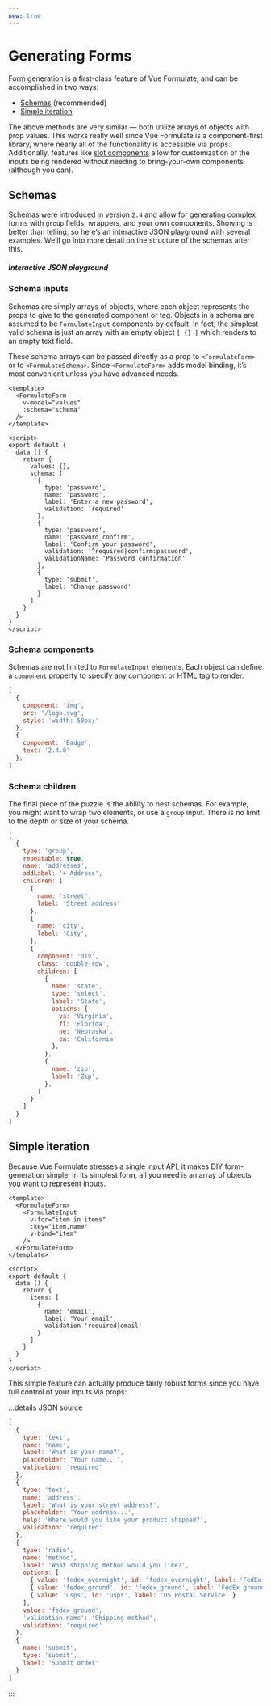 ```yaml
---
new: true
---
```


# Generating Forms

Form generation is a first-class feature of Vue Formulate, and can be accomplished
in two ways:

- [Schemas](#schemas) (recommended)
- [Simple iteration](#simple-iteration)

The above methods are very similar — both utilize arrays of objects with prop
values. This works really well since Vue Formulate is a component-first library,
where nearly all of the functionality is accessible via props. Additionally,
features like [slot components](/guide/inputs/slots/#slot-components) allow
for customization of the inputs being rendered without needing to bring-your-own
components (although you can).

## Schemas <Badge text="2.4.0" />

Schemas were introduced in version `2.4` and allow for generating complex forms
with `group` fields, wrappers, and your own components. Showing is better than telling, so here’s an interactive JSON playground with several examples.
We’ll go into more detail on the structure of the schemas after this.

##### Interactive JSON playground

<ClientOnly>
  <demo-schemas />
</ClientOnly>

### Schema inputs

Schemas are simply arrays of objects, where each object represents the props to
give to the generated component or tag. Objects in a schema are assumed to be `FormulateInput` components by default. In fact, the simplest valid schema is
just an array with an empty object `[ {} ]` which renders to an empty text field.

<FormulateForm :schema="[{}]" />

These schema arrays can be passed directly as a prop to `<FormulateForm>` or to
`<FormulateSchema>`. Since `<FormulateForm>` adds model binding, it’s most
convenient unless you have advanced needs.

```vue
<template>
  <FormulateForm
    v-model="values"
    :schema="schema"
  />
</template>

<script>
export default {
  data () {
    return {
      values: {},
      schema: [
        {
          type: 'password',
          name: 'password',
          label: 'Enter a new password',
          validation: 'required'
        },
        {
          type: 'password',
          name: 'password_confirm',
          label: 'Confirm your password',
          validation: '^required|confirm:password',
          validationName: 'Password confirmation'
        },
        {
          type: 'submit',
          label: 'Change password'
        }
      ]
    }
  }
}
</script>
```
<demo-schema-1 />

### Schema components

Schemas are not limited to `FormulateInput` elements. Each object can define a
`component` property to specify any component or HTML tag to render.

```js
[
  {
    component: 'img',
    src: '/logo.svg',
    style: 'width: 50px;'
  },
  {
    component: 'Badge',
    text: '2.4.0'
  },
]
```

<demo-schema-2 />

### Schema children

The final piece of the puzzle is the ability to nest schemas. For example,
you might want to wrap two elements, or use a `group` input. There is no limit
to the depth or size of your schema.

```js
[
  {
    type: 'group',
    repeatable: true,
    name: 'addresses',
    addLabel: '+ Address',
    children: [
      {
        name: 'street',
        label: 'Street address'
      },
      {
        name: 'city',
        label: 'City',
      },
      {
        component: 'div',
        class: 'double-row',
        children: [
          {
            name: 'state',
            type: 'select',
            label: 'State',
            options: {
              va: 'Virginia',
              fl: 'Florida',
              ne: 'Nebraska',
              ca: 'California'
            },
          },
          {
            name: 'zip',
            label: 'Zip',
          },
        ]
      }
    ]
  }
]
```

<demo-schema-3 />

## Simple iteration

Because Vue Formulate stresses a single input API, it makes DIY form-generation
simple. In its simplest form, all you need is an array of objects you want to
represent inputs.

```vue
<template>
  <FormulateForm>
    <FormulateInput
      v-for="item in items"
      :key="item.name"
      v-bind="item"
    />
  </FormulateForm>
</template>

<script>
export default {
  data () {
    return {
      items: [
        {
          name: 'email',
          label: 'Your email',
          validation 'required|email'
        }
      ]
    }
  }
}
</script>
```
<demo-generating-1 />

This simple feature can actually produce fairly robust forms since you have full
control of your inputs via props:

:::details JSON source
```js
[
  {
    type: 'text',
    name: 'name',
    label: 'What is your name?',
    placeholder: 'Your name...',
    validation: 'required'
  },
  {
    type: 'text',
    name: 'address',
    label: 'What is your street address?',
    placeholder: 'Your address...',
    help: 'Where would you like your product shipped?',
    validation: 'required'
  },
  {
    type: 'radio',
    name: 'method',
    label: 'What shipping method would you like?',
    options: [
      { value: 'fedex_overnight', id: 'fedex_overnight', label: 'FedEx overnight' },
      { value: 'fedex_ground', id: 'fedex_ground', label: 'FedEx ground' },
      { value: 'usps', id: 'usps', label: 'US Postal Service' }
    ],
    value: 'fedex_ground',
    'validation-name': 'Shipping method',
    validation: 'required'
  },
  {
    name: 'submit',
    type: 'submit',
    label: 'Submit order'
  }
]
```
:::

<demo-generated />
